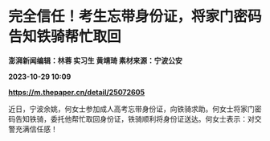 # 完全信任！考生忘带身份证，将家门密码告知铁骑帮忙取回
**澎湃新闻编辑：林蓉 实习生 黄靖琦 素材来源：宁波公安**

**2023-10-29 10:09**

**https://m.thepaper.cn/detail/25072605**

近日，宁波余姚，何女士参加成人高考忘带身份证，向铁骑求助。何女士将家门密码告知铁骑，委托他帮忙取回身份证，铁骑顺利将身份证送达。何女士表示：对交警充满信任感！
